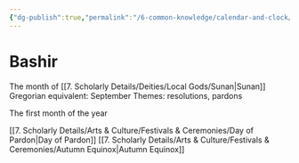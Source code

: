 ```yaml
---
{"dg-publish":true,"permalink":"/6-common-knowledge/calendar-and-clock/months/bashir/","noteIcon":""}
---
```


# Bashir

The month of [[7. Scholarly Details/Deities/Local Gods/Sunan\|Sunan]]
Gregorian equivalent: September
Themes: resolutions, pardons


The first month of the year

[[7. Scholarly Details/Arts & Culture/Festivals & Ceremonies/Day of Pardon\|Day of Pardon]] 
[[7. Scholarly Details/Arts & Culture/Festivals & Ceremonies/Autumn Equinox\|Autumn Equinox]] 
